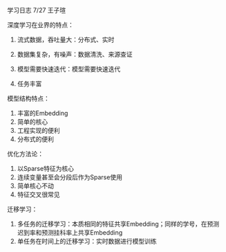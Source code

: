 学习日志 7/27 王子瑄

深度学习在业界的特点：

1. 流式数据，吞吐量大：分布式、实时
2. 数据集复杂，有噪声：数据清洗、来源查证

3. 模型需要快速迭代：模型需要快速迭代
4. 任务丰富

模型结构特点：

1. 丰富的Embedding
2. 简单的核心
3. 工程实现的便利
4. 分布式的便利

优化方法论：

1. 以Sparse特征为核心
2. 连续变量甚至会分段后作为Sparse使用
3. 简单核心不动
4. 特征交叉很常见

迁移学习：

1. 多任务的迁移学习：本质相同的特征共享Embedding；同样的学号，在预测迟到率和预测挂科率上共享Embedding
2. 单任务在时间上的迁移学习：实时数据进行模型训练